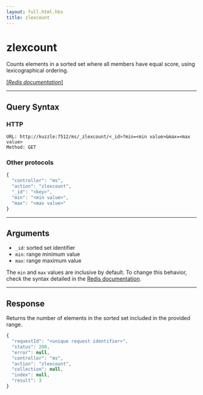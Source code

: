 ```yaml
---
layout: full.html.hbs
title: zlexcount
---
```


# zlexcount

<SinceBadge version="1.0.0" />

Counts elements in a sorted set where all members have equal score, using lexicographical ordering.

[[_Redis documentation_]](https://redis.io/commands/zlexcount)

---

## Query Syntax

### HTTP

```http
URL: http://kuzzle:7512/ms/_zlexcount/<_id>?min=<min value>&max=<max value>
Method: GET
```

### Other protocols

```js
{
  "controller": "ms",
  "action": "zlexcount",
  "_id": "<key>",
  "min": "<min value>",
  "max": "<max value>"
}
```

---

## Arguments

- `_id`: sorted set identifier
- `min`: range minimum value
- `max`: range maximum value

The `min` and `max` values are inclusive by default. To change this behavior, check the syntax detailed in the [Redis documentation](https://redis.io/commands/zrangebylex).

---

## Response

Returns the number of elements in the sorted set included in the provided range.

```javascript
{
  "requestId": "<unique request identifier>",
  "status": 200,
  "error": null,
  "controller": "ms",
  "action": "zlexcount",
  "collection": null,
  "index": null,
  "result": 3
}
```
